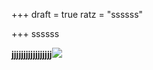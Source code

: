 +++
draft = true
ratz = "ssssss"

+++
ssssss

**jjjjjjjjjjjjjjjjj![](/uploads/banneroficial_new.jpg)**